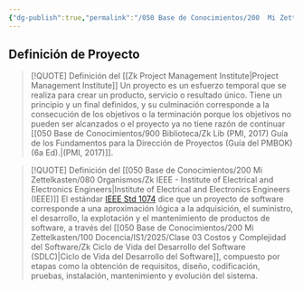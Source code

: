 ```yaml
---
{"dg-publish":true,"permalink":"/050 Base de Conocimientos/200  Mi Zettelkasten/100 Docencia/IS2/2025/Clase 07 Administración de Proyectos/Zk Gestión de Proyectos - Definición de Proyecto/","tags":["#definir"]}
---
```


## Definición de Proyecto

> [!QUOTE] Definición del [[Zk Project Management Institute\|Project Management Institute]]
> Un proyecto es un esfuerzo temporal que se realiza para crear un producto, servicio o resultado único. Tiene un principio y un final definidos, y su culminación corresponde a la consecución de los objetivos o la terminación porque los objetivos no pueden ser alcanzados o el proyecto ya no tiene razón de continuar [[050 Base de Conocimientos/900 Biblioteca/Zk Lib (PMI, 2017) Guía de los Fundamentos para la Dirección de Proyectos (Guía del PMBOK) (6a Ed).\|(PMI, 2017)]]. 


> [!QUOTE] Definición del [[050 Base de Conocimientos/200  Mi Zettelkasten/080 Organismos/Zk IEEE - Institute of Electrical and Electronics Engineers\|Institute of Electrical and Electronics Engineers (IEEE)]]
> El estándar [IEEE Std 1074](https://www.google.com/url?sa=t&source=web&rct=j&opi=89978449&url=https://standards.ieee.org/ieee/1074/3580/&ved=2ahUKEwiZ_uiT-rWPAxXAILkGHe2aHK4QFnoECAoQAQ&usg=AOvVaw2QdG0NqR2229UYS-7dFTJh) dice que un proyecto de software corresponde a una aproximación lógica a la adquisición, el suministro, el desarrollo, la explotación y el mantenimiento de productos de software, a través del [[050 Base de Conocimientos/200  Mi Zettelkasten/100 Docencia/IS1/2025/Clase 03 Costos y Complejidad del Software/Zk Ciclo de Vida del Desarrollo del Software (SDLC)\|Ciclo de Vida del Desarrollo del Software]], compuesto por etapas como la obtención de requisitos, diseño, codificación, pruebas, instalación, mantenimiento y evolución del sistema.  



